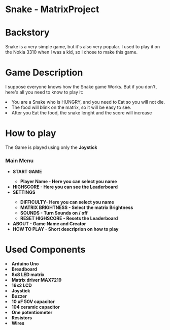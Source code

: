 # Snake - MatrixProject

# Backstory

Snake is a very simple game, but it's also very popular. I used to play it on the Nokia 3310 when I was a kid, so I chose to make this game.

# Game Description

I suppose everyone knows how the Snake game Works. 
But if you don't, here's all you need to know to play it:
<li> You are a Snake who is HUNGRY, and you need to Eat so you will not die. </li>
<li> The food will blink on the matrix, so it will be easy to see. </li>
<li> After you Eat the food, the snake lenght and the score will increase </li>

# How to play

  The Game is played using only the <b> Joystick <b>

<h3> Main Menu </h3>
<ul>
<li> START GAME </li> 
    <ul>
      <li>Player Name - Here you can select you name </li>
    </ul>
<li> HIGHSCORE - Here you can see the Leaderboard</li>
<li> SETTINGS </li>
     <ul>
      <li> DIFFICULTY- Here you can select you name </li>
      <li> MATRIX BRIGHTNESS - Select the matrix Brightness</li>
      <li> SOUNDS - Turn Sounds on / off </li>
      <li> RESET HIGHSCORE - Resets the Leaderboard </li>
    </ul>
<li> ABOUT - Game Name and Creator </li>
<li> HOW TO PLAY - Short descriprion on how to play</li>
</ul>


# Used Components

<li> Arduino Uno </li>
<li> Breadboard </li>
<li> 8x8 LED matrix </li>
<li> Matrix driver MAX7219 </li>
<li> 16x2 LCD </li>
<li> Joystick </li>
<li> Buzzer </li>
<li> 10 uF 50V capacitor </li>
<li> 104 ceramic capacitor </li>
<li> One potentiometer </li>
<li> Resistors </li>
<li> Wires </li>
